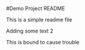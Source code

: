 #Demo Project README

This is a simple readme file

Adding some text 2

This is bound to cause trouble